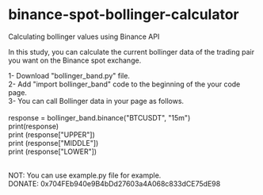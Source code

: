# binance-spot-bollinger-calculator
Calculating bollinger values using Binance API

In this study, you can calculate the current bollinger data of the trading pair you want on the Binance spot exchange.

1- Download "bollinger_band.py" file.
</br>
2- Add "import bollinger_band" code to the beginning of the your code page.
</br>
3- You can call Bollinger data in your page as follows.
</br>
</br>
      response = bollinger_band.binance("BTCUSDT", "15m")
      </br>
      print(response)
      </br>
      print (response["UPPER"])
      </br>
      print (response["MIDDLE"])
      </br>
      print (response["LOWER"])
      </br>
      </br>

NOT: You can use example.py file for example.
</br>
DONATE: 0x704FEb940e9B4bDd27603a4A068c833dCE75dE98

